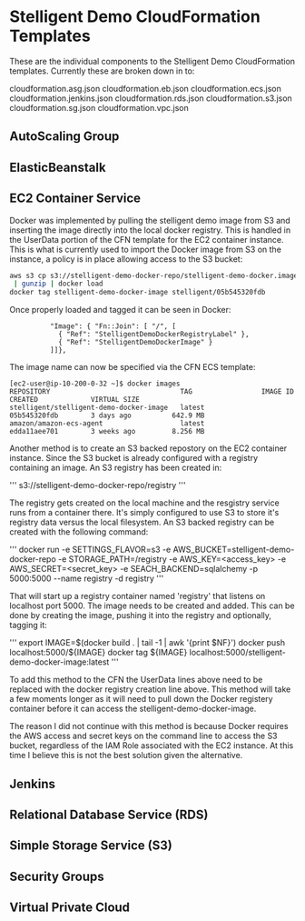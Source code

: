 # Stelligent Demo CloudFormation Templates

These are the individual components to the Stelligent Demo CloudFormation templates.  Currently these are broken down in to:

cloudformation.asg.json
cloudformation.eb.json
cloudformation.ecs.json
cloudformation.jenkins.json
cloudformation.rds.json
cloudformation.s3.json
cloudformation.sg.json
cloudformation.vpc.json

## AutoScaling Group

## ElasticBeanstalk

## EC2 Container Service

Docker was implemented by pulling the stelligent demo image from S3 and inserting the image directly into the local docker registry.  This is handled in the UserData portion of the CFN template for the EC2 container instance.  This is what is currently used to import the Docker image from S3 on the instance, a policy is in place allowing access to the S3 bucket:

```bash
aws s3 cp s3://stelligent-demo-docker-repo/stelligent-demo-docker.image.tar - \
 | gunzip | docker load
docker tag stelligent-demo-docker-image stelligent/05b545320fdb
```

Once properly loaded and tagged it can be seen in Docker:

```
          "Image": { "Fn::Join": [ "/", [                                       
            { "Ref": "StelligentDemoDockerRegistryLabel" },                     
            { "Ref": "StelligentDemoDockerImage" }                              
          ]]},
```

The image name can now be specified via the CFN ECS template:

```
[ec2-user@ip-10-200-0-32 ~]$ docker images
REPOSITORY                                TAG                 IMAGE ID            CREATED             VIRTUAL SIZE
stelligent/stelligent-demo-docker-image   latest              05b545320fdb        3 days ago          642.9 MB
amazon/amazon-ecs-agent                   latest              edda11aee701        3 weeks ago         8.256 MB
```

Another method is to create an S3 backed repostory on the EC2 container instance.  Since the S3 bucket is already configured with a registry containing an image.  An S3 registry has been created in:

'''
s3://stelligent-demo-docker-repo/registry
'''

The registry gets created on the local machine and the resgistry service runs from a container there.  It's simply configured to use S3 to store it's registry data versus the local filesystem.  An S3 backed registry can be created with the following command:

'''
docker run -e SETTINGS_FLAVOR=s3 -e AWS_BUCKET=stelligent-demo-docker-repo -e STORAGE_PATH=/registry -e AWS_KEY=<access_key> -e AWS_SECRET=<secret_key> -e SEACH_BACKEND=sqlalchemy -p 5000:5000 --name registry -d registry
'''

That will start up a registry container named 'registry' that listens on localhost port 5000.  The image needs to be created and added.  This can be done by creating the image, pushing it into the registry and optionally, tagging it:

'''
export IMAGE=$(docker build . | tail -1 | awk '{print $NF}')
docker push localhost:5000/${IMAGE}
docker tag ${IMAGE} localhost:5000/stelligent-demo-docker-image:latest
'''

To add this method to the CFN the UserData lines above need to be replaced with the docker registry creation line above.  This method will take a few moments longer as it will need to pull down the Docker registery container before it can access the stelligent-demo-docker-image.

The reason I did not continue with this method is because Docker requires the AWS access and secret keys on the command line to access the S3 bucket, regardless of the IAM Role associated with the EC2 instance.  At this time I believe this is not the best solution given the alternative.

## Jenkins

## Relational Database Service (RDS)

## Simple Storage Service (S3)

## Security Groups

## Virtual Private Cloud
